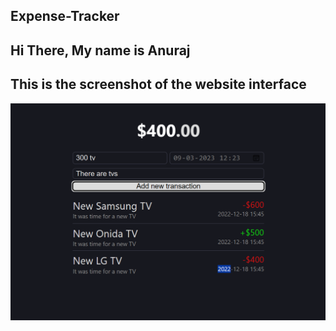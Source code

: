 ## Expense-Tracker

## Hi There, My name is Anuraj

## This is the screenshot of the website interface

![image](https://github.com/Anuraj4/Expense-Tracker/blob/main/Screenshot%202024-06-02%20172218.png)
